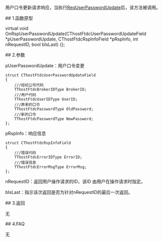 <p>用户口令更新请求响应，当执行<a href="../../CTHOSTFTDCTRADERSPI/REQUSERPASSWORDUPDATE/">ReqUserPasswordUpdate</a>后，该方法被调用。</p>
<span class="anchor" id="eac68463-c169-4e20-b850-140a4b6dcad9"></span>
## 1.函数原型
<p>virtual void OnRspUserPasswordUpdate(CThostFtdcUserPasswordUpdateField *pUserPasswordUpdate, CThostFtdcRspInfoField *pRspInfo, int nRequestID, bool bIsLast) {};</p>
<span class="anchor" id="b694aac4-a9a1-41d5-85d2-f5f7dedf994f"></span>
## 2.参数
<p>pUserPasswordUpdate：用户口令变更</p>
<pre><code>struct CThostFtdcUserPasswordUpdateField
{
    ///经纪公司代码
    TThostFtdcBrokerIDType BrokerID;
    ///用户代码
    TThostFtdcUserIDType UserID;
    ///原来的口令
    TThostFtdcPasswordType OldPassword;
    ///新的口令
    TThostFtdcPasswordType NewPassword;
};
</code></pre>
<p>pRspInfo：响应信息</p>
<pre><code>struct CThostFtdcRspInfoField
{
    ///错误代码
    TThostFtdcErrorIDType ErrorID;
    ///错误信息
    TThostFtdcErrorMsgType ErrorMsg;
};
</code></pre>
<p>nRequestID：返回用户操作请求的ID，该ID 由用户在操作请求时指定。</p>
<p>bIsLast：指示该次返回是否为针对nRequestID的最后一次返回。</p>
<span class="anchor" id="5e508457-1e1b-4962-a3a5-7173414b7527"></span>
## 3.返回
<p>无</p>
<span class="anchor" id="b6bef391-4f2a-4b1d-97ca-390a5ad6abde"></span>
## 4.FAQ
<p>无</p>

